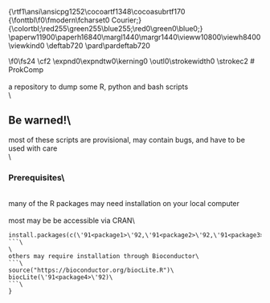 {\rtf1\ansi\ansicpg1252\cocoartf1348\cocoasubrtf170
{\fonttbl\f0\fmodern\fcharset0 Courier;}
{\colortbl;\red255\green255\blue255;\red0\green0\blue0;}
\paperw11900\paperh16840\margl1440\margr1440\vieww10800\viewh8400\viewkind0
\deftab720
\pard\pardeftab720

\f0\fs24 \cf2 \expnd0\expndtw0\kerning0
\outl0\strokewidth0 \strokec2 # ProkComp\
\
a repository to dump some R, python and bash scripts\
\
## Be warned!\
most of these scripts are provisional, may contain bugs, and have to be used with care\
\
### Prerequisites\
\
many of the R packages may need installation on your local computer\
\
most may be be accessible via CRAN\
```\
install.packages(c(\'91<package1>\'92,\'91<package2>\'92,\'91<package3>\'92),dependencies=TRUE)\
```\
\
others may require installation through Bioconductor\
```\
source("https://bioconductor.org/biocLite.R")\
biocLite(\'91<package4>\'92)\
```\
}